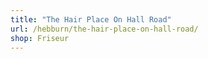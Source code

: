 ```yaml
---
title: "The Hair Place On Hall Road"
url: /hebburn/the-hair-place-on-hall-road/
shop: Friseur
---
```


